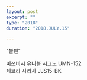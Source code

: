 ```yaml
---
layout: post
excerpt: ""
type: "2018"
duration: "2018.JULY.15"

---
```


"볼펜"

미쯔비시 유니볼 시그노 UMN-152  
제브라 사라사 JJS15-BK
